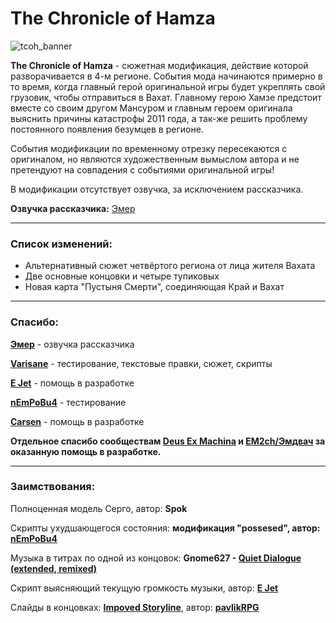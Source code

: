 # The Chronicle of Hamza
![tcoh_banner](https://github.com/user-attachments/assets/7fa7de5e-c459-46ac-b26e-4d4af801bc0a)

**The Chronicle of Hamza** - cюжетная модификация, действие которой разворачивается в 4-м регионе. События мода начинаются примерно в то время, когда главный герой оригинальной игры будет укреплять свой грузовик, чтобы отправиться в Вахат. Главному герою Хамзе предстоит вместе со своим другом Мансуром и главным героем оригинала выяснить причины катастрофы 2011 года, а так-же решить проблему постоянного появления безумцев в регионе.

События модификации по временному отрезку пересекаются с оригиналом, но являются художественным вымыслом автора и не претендуют на совпадения с событиями оригинальной игры!

В модификации отсутствует озвучка, за исключением рассказчика.

**Озвучка рассказчика:** [Эмер](https://www.youtube.com/@emerehhhhh)

---
### Список изменений:

- Альтернативный сюжет четвёртого региона от лица жителя Вахата
- Две основные концовки и четыре тупиковых
- Новая карта "Пустыня Смерти", соединяющая Край и Вахат

---

### Спасибо:

**[Эмер](https://www.youtube.com/@emerehhhhh)** - озвучка рассказчика

**[Varisane](https://github.com/Varisane)** - тестирование, текстовые правки, сюжет, скрипты

**[E Jet](https://github.com/ejetaxeblevich)** - помощь в разработке

**[nEmPoBu4](https://github.com/lyokhatankist)** - тестирование

**[Carsen](https://github.com/CarsenStream)** - помощь в разработке

**Отдельное спасибо сообществам [Deus Ex Machina](https://github.com/DeusExMachinaTeam) и [EM2ch/Эмдвач](https://vk.com/em2ch) за оказанную помощь в разработке.**

---
### Заимствования:

Полноценная модель Серго, автор: **Spok**

Скрипты ухудшающегося состояния: **модификация "possesed", автор: [nEmPoBu4](https://github.com/lyokhatankist)**

Музыка в титрах по одной из концовок: **Gnome627 - [Quiet Dialogue (extended, remixed)](https://youtu.be/bhsTFClFSjo)**

Скрипт выясняющий текущую громкость музыки, автор: **[E Jet](https://github.com/ejetaxeblevich)**

Слайды в концовках: **[Impoved Storyline](https://github.com/zatinu322/ImprovedStoryline)**, автор: **[pavlikRPG](https://github.com/zatinu322/)**
